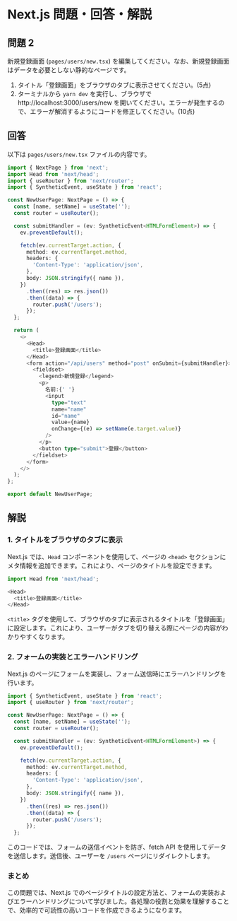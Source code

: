 # Next.js 問題・回答・解説

## 問題 2

新規登録画面 (`pages/users/new.tsx`) を編集してください。なお、新規登録画面はデータを必要としない静的なページです。

1. タイトル「登録画面」をブラウザのタブに表示させてください。(5点)
2. ターミナルから `yarn dev` を実行し、ブラウザで http://localhost:3000/users/new を開いてください。エラーが発生するので、エラーが解消するようにコードを修正してください。(10点)

## 回答

以下は `pages/users/new.tsx` ファイルの内容です。

```typescript
import { NextPage } from 'next';
import Head from 'next/head';
import { useRouter } from 'next/router';
import { SyntheticEvent, useState } from 'react';

const NewUserPage: NextPage = () => {
  const [name, setName] = useState('');
  const router = useRouter();

  const submitHandler = (ev: SyntheticEvent<HTMLFormElement>) => {
    ev.preventDefault();

    fetch(ev.currentTarget.action, {
      method: ev.currentTarget.method,
      headers: {
        'Content-Type': 'application/json',
      },
      body: JSON.stringify({ name }),
    })
      .then((res) => res.json())
      .then((data) => {
        router.push('/users');
      });
  };

  return (
    <>
      <Head>
        <title>登録画面</title>
      </Head>
      <form action="/api/users" method="post" onSubmit={submitHandler}>
        <fieldset>
          <legend>新規登録</legend>
          <p>
            名前:{' '}
            <input
              type="text"
              name="name"
              id="name"
              value={name}
              onChange={(e) => setName(e.target.value)}
            />
          </p>
          <button type="submit">登録</button>
        </fieldset>
      </form>
    </>
  );
};

export default NewUserPage;
```

## 解説

### 1. タイトルをブラウザのタブに表示

Next.js では、`Head` コンポーネントを使用して、ページの `<head>` セクションにメタ情報を追加できます。これにより、ページのタイトルを設定できます。

```typescript
import Head from 'next/head';

<Head>
  <title>登録画面</title>
</Head>
```

`<title>` タグを使用して、ブラウザのタブに表示されるタイトルを「登録画面」に設定します。これにより、ユーザーがタブを切り替える際にページの内容がわかりやすくなります。

### 2. フォームの実装とエラーハンドリング

Next.js のページにフォームを実装し、フォーム送信時にエラーハンドリングを行います。

```typescript
import { SyntheticEvent, useState } from 'react';
import { useRouter } from 'next/router';

const NewUserPage: NextPage = () => {
  const [name, setName] = useState('');
  const router = useRouter();

  const submitHandler = (ev: SyntheticEvent<HTMLFormElement>) => {
    ev.preventDefault();

    fetch(ev.currentTarget.action, {
      method: ev.currentTarget.method,
      headers: {
        'Content-Type': 'application/json',
      },
      body: JSON.stringify({ name }),
    })
      .then((res) => res.json())
      .then((data) => {
        router.push('/users');
      });
  };
```

このコードでは、フォームの送信イベントを防ぎ、fetch API を使用してデータを送信します。送信後、ユーザーを `/users` ページにリダイレクトします。

### まとめ

この問題では、Next.js でのページタイトルの設定方法と、フォームの実装およびエラーハンドリングについて学びました。各処理の役割と効果を理解することで、効率的で可読性の高いコードを作成できるようになります。
